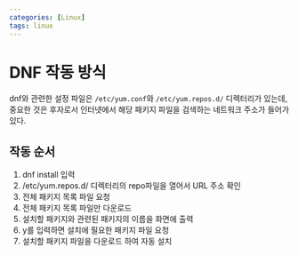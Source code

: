 ```yaml
---
categories: [Linux]
tags: linux
---
```


# DNF 작동 방식  

dnf와 관련한 설정 파일은 `/etc/yum.conf`와 `/etc/yum.repos.d/` 디렉터리가 있는데, 중요한 것은 후자로서 인터넷에서 해당 패키지 파일을 검색하는 네트워크 주소가 들어가 있다.  

## 작동 순서

1. dnf install 입력
2. /etc/yum.repos.d/ 디렉터리의 repo파일을 열어서 URL 주소 확인
3. 전체 패키지 목록 파일 요청
4. 전체 패키지 목록 파일만 다운로드
5. 설치할 패키지와 관련된 패키지의 이름을 화면에 출력
6. y를 입력하면 설치에 필요한 패키지 파일 요청
7. 설치할 패키지 파일을 다운로드 하여 자동 설치